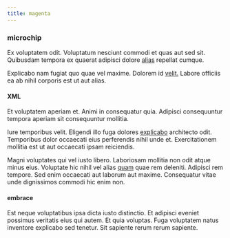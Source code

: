 ```yaml
---
title: magenta
---
```


### microchip

Ex voluptatem odit. Voluptatum nesciunt commodi et quas aut sed sit. Quibusdam tempora ex quaerat adipisci dolore [alias](/facere/temporibus/adipisci/quasi/content.md) repellat cumque.

Explicabo nam fugiat quo quae vel maxime. Dolorem id [velit.](/dolore/odio/dignissimos/ut/invoice_envisioneer.md) Labore officiis ea ab nihil corporis est ut aut alias.

#### XML

Et voluptatem aperiam et. Animi in consequatur quia. Adipisci consequuntur tempora aperiam sit consequuntur mollitia.

Iure temporibus velit. Eligendi illo fuga dolores [explicabo](/dolore/et/rial_omani_organized.md) architecto odit. Temporibus dolor occaecati eius perferendis nihil unde et. Exercitationem mollitia est ut aut occaecati ipsam reiciendis.

Magni voluptates qui vel iusto libero. Laboriosam mollitia non odit atque minus eius. Voluptate hic nihil vel alias [quam](/facere/incredible_users.md) quae rem deleniti. Adipisci rem tempore. Sed enim occaecati aut laborum aut maxime. Consequatur vitae unde dignissimos commodi hic enim non.

#### embrace

Est neque voluptatibus ipsa dicta iusto distinctio. Et adipisci eveniet possimus veritatis eius qui autem. Et quia voluptas. Fuga voluptatem natus inventore explicabo sed tenetur. Sit sapiente rerum rerum sapiente.
